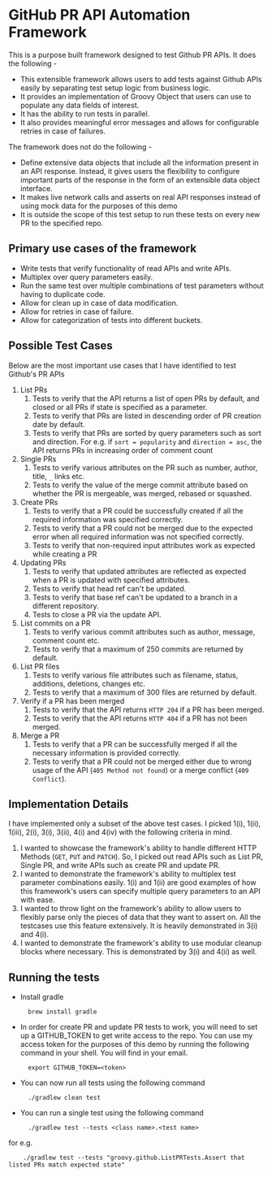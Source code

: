 GitHub PR API Automation Framework
==================================

This is a purpose built framework designed to test Github PR APIs. It does the following -
* This extensible framework allows users to add tests against Github APIs easily by separating test setup logic from business logic. 
* It provides an implementation of Groovy Object that users can use to populate any data fields of interest.
* It has the ability to run tests in parallel. 
* It also provides meaningful error messages and allows for configurable retries in case of failures.

The framework does not do the following -
* Define extensive data objects that include all the information present in an API response. Instead, it gives users the flexibility to configure important parts of the response in the form of an extensible data object interface.
* It makes live network calls and asserts on real API responses instead of using mock data for the purposes of this demo
* It is outside the scope of this test setup to run these tests on every new PR to the specified repo.

Primary use cases of the framework
------------------------------------
* Write tests that verify functionality of read APIs and write APIs.
* Multiplex over query parameters easily.
* Run the same test over multiple combinations of test parameters without having to duplicate code.
* Allow for clean up in case of data modification.
* Allow for retries in case of failure.
* Allow for categorization of tests into different buckets.

Possible Test Cases
-------------------

Below are the most important use cases that I have identified to test Github's PR APIs

1. List PRs    
    1. Tests to verify that the API returns a list of open PRs by default, and closed or all PRs if state is specified as a parameter.
    2. Tests to verify that PRs are listed in descending order of PR creation date by default.
    3.  Tests to verify that PRs are sorted by query parameters such as sort and direction. For e.g. if `sort = popularity` and `direction = asc`, the API returns PRs in increasing order of comment count
2. Single PRs
    1. Tests to verify various attributes on the PR such as number, author, title, `_` links etc.
    2. Tests to verify the value of the merge commit attribute based on whether the PR is mergeable, was merged, rebased or squashed.
3. Create PRs
    1. Tests to verify that a PR could be successfully created if all the required information was specified correctly.
    2. Tests to verify that a PR could not be merged due to the expected error when all required information was not specified correctly.
    3. Tests to verify that non-required input attributes work as expected while creating a PR
4. Updating PRs
    1. Tests to verify that updated attributes are reflected as expected when a PR is updated with specified attributes.
    2. Tests to verify that head ref can't be updated.
    3. Tests to verify that base ref can't be updated to a branch in a different repository.
    4. Tests to close a PR via the update API.
5. List commits on a PR
    1. Tests to verify various commit attributes such as author, message, comment count etc.
    2. Tests to verify that a maximum of 250 commits are returned by default.
6. List PR files
    1. Tests to verify various file attributes such as filename, status, additions, deletions, changes etc.
    2. Tests to verify that a maximum of 300 files are returned by default.
7. Verify if a PR has been merged
    1. Tests to verify that the API returns `HTTP 204` if a PR has been merged.
    2. Tests to verify that the API returns `HTTP 404` if a PR has not been merged.
8. Merge a PR
    1. Tests to verify that a PR can be successfully merged if all the necessary information is provided correctly.
    2. Tests to verify that a PR could not be merged either due to wrong usage of the API (`405 Method not found`) or a merge conflict (`409 Conflict`).
    
    
Implementation Details
----------------------
I have implemented only a subset of the above test cases. I picked 1(i), 1(ii), 1(iii), 2(i), 3(i), 3(ii), 4(i) and 4(iv) with the following criteria in mind. 
1. I wanted to showcase the framework's ability to handle different HTTP Methods (`GET`, `PUT` and `PATCH`). So, I picked out read APIs such as List PR, Single PR, and write APIs such as create PR and update PR.
2. I wanted to demonstrate the framework's ability to multiplex test parameter
 combinations easily. 1(i) and 1(ii) are good examples of how this framework's users can specify multiple query parameters to an API with ease.
3. I wanted to throw light on the framework's ability to allow users to flexibly parse only the pieces of data that they want to assert on. All the testcases use this feature extensively. It 
is heavily demonstrated in 3(i) and 4(i).
4. I wanted to demonstrate the framework's ability to use modular cleanup blocks where necessary. This is demonstrated by 3(i) and 4(ii) as well.

Running the tests
-----------------
* Install gradle

        brew install gradle
    
* In order for create PR and update PR tests to work, you will need to set up a GITHUB_TOKEN to get write access to the repo. You can use my access token for the purposes of this demo by running the following command in your shell. You will find <token> in your email.

        export GITHUB_TOKEN=<token>

* You can now run all tests using the following command
        
        ./gradlew clean test

* You can run a single test using the following command

        ./gradlew test --tests <class name>.<test name>

for e.g.

        ./gradlew test --tests "groovy.github.ListPRTests.Assert that listed PRs match expected state"
